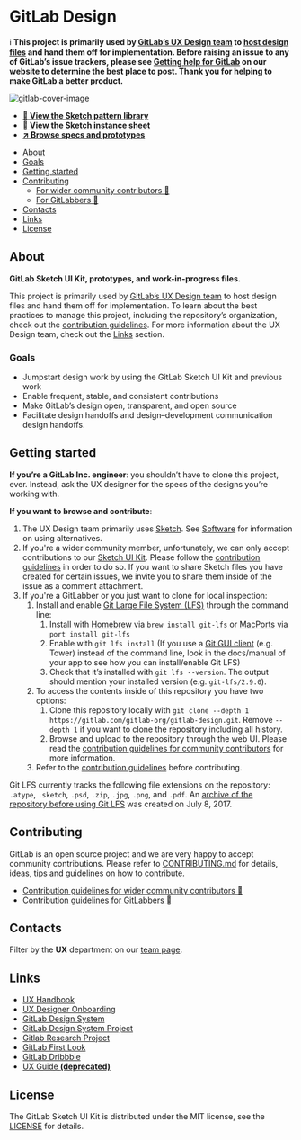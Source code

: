 # GitLab Design

:information_source: **This project is primarily used by [GitLab’s UX Design team][ux-handbook]
to [host design files](https://gitlab.com/gitlab-org/gitlab-design/blob/master/CONTRIBUTING.md#superpowers-) and hand them off for implementation. Before raising an
issue to any of GitLab’s issue trackers, please see [Getting help for GitLab](https://about.gitlab.com/getting-help/) on our
website to determine the best place to post. Thank you for helping to make GitLab a better product.**

![gitlab-cover-image](https://gitlab.com/gitlab-org/gitlab-design/raw/master/gitlab-cover-image.jpg)

- **[👀 View the Sketch pattern library](/gitlab-pattern-library.sketch)**
- **[👀 View the Sketch instance sheet](/gitlab-instance-sheet.sketch)**
- **[:arrow_upper_right: Browse specs and prototypes](https://gitlab-org.gitlab.io/gitlab-design)**

<!-- Table of contents generated with DocToc: https://github.com/thlorenz/doctoc -->
<!-- START doctoc generated TOC please keep comment here to allow auto update -->
<!-- DON'T EDIT THIS SECTION, INSTEAD RE-RUN doctoc TO UPDATE -->


- [About](#about)
- [Goals](#goals)
- [Getting started](#getting-started)
- [Contributing](#contributing)
    - [For wider community contributors 🍓](https://gitlab.com/gitlab-org/gitlab-design/blob/master/CONTRIBUTING.md#for-wider-community-contributors-)
    - [For GitLabbers 🦊](https://gitlab.com/gitlab-org/gitlab-design/blob/master/CONTRIBUTING.md#work-on-personal-files)
- [Contacts](#contacts)
- [Links](#links)
- [License](#license)

<!-- END doctoc generated TOC please keep comment here to allow auto update -->

## About

**GitLab Sketch UI Kit, prototypes, and work-in-progress files.**

This project is primarily used by [GitLab’s UX Design team][ux-handbook] to host design
files and hand them off for implementation. To learn about the best
practices to manage this project, including the repository’s organization,
check out the [contribution guidelines](/CONTRIBUTING.md). For more information
about the UX Design team, check out the [Links](#links) section.

### Goals

- Jumpstart design work by using the GitLab Sketch UI Kit and previous work
- Enable frequent, stable, and consistent contributions
- Make GitLab’s design open, transparent, and open source
- Facilitate design handoffs and design–development communication design handoffs.

## Getting started

**If you’re a GitLab Inc. engineer**: you shouldn’t have to clone this project,
ever. Instead, ask the UX designer for the specs of the designs you’re working with.

**If you want to browse and contribute**:

1. The UX Design team primarily uses [Sketch](https://www.sketchapp.com/). See [Software](/CONTRIBUTING.md#software) for information on using alternatives.
1. If you're a wider community member, unfortunately, we can only accept contributions to our [Sketch UI Kit](/doc/sketch-ui-kit.md). Please follow the [contribution guidelines](/CONTRIBUTING.md#for-wider-community-contributors-) in order to do so. If you want to share Sketch files you have created for certain issues, we invite you to share them inside of the issue as a comment attachment.
1. If you're a GitLabber or you just want to clone for local inspection:
    1. Install and enable [Git Large File System (LFS)](https://about.gitlab.com/2017/01/30/getting-started-with-git-lfs-tutorial/) through the command line:
        1. Install with [Homebrew](https://github.com/Homebrew/brew) via `brew install git-lfs` or [MacPorts](https://www.macports.org/) via `port install git-lfs`
        1. Enable with `git lfs install` (If you use a [Git GUI client](https://git-scm.com/download/gui/mac) (e.g. Tower) instead of the command line, look in the docs/manual of your app to see how you can install/enable Git LFS)
        1. Check that it’s installed with `git lfs --version`. The output should mention your installed version (e.g. `git-lfs/2.9.0`).
    1. To access the contents inside of this repository you have two options:
        1. Clone this repository locally with `git clone --depth 1 https://gitlab.com/gitlab-org/gitlab-design.git`. Remove `--depth 1` if you want to clone the repository including all history. 
        2. Browse and upload to the repository through the web UI. Please read the [contribution guidelines for community contributors](/CONTRIBUTING.md#for-wider-community-contributors-) for more information.
    1. Refer to the [contribution guidelines](/CONTRIBUTING.md) before contributing.

Git LFS currently tracks the following file extensions on the repository:
`.atype`, `.sketch`, `.psd`, `.zip`, `.jpg`, `.png`, and `.pdf`.
An [archive of the repository before using Git LFS](https://gitlab.com/gitlab-org/gitlab-design-archive)
was created on July 8, 2017.

## Contributing

GitLab is an open source project and we are very happy to accept community
contributions. Please refer to [CONTRIBUTING.md](/CONTRIBUTING.md) for details, ideas, tips and guidelines on how to contribute.

- [Contribution guidelines for wider community contributors 🍓](https://gitlab.com/gitlab-org/gitlab-design/blob/master/CONTRIBUTING.md#for-wider-community-contributors-)
- [Contribution guidelines for GitLabbers 🦊](https://gitlab.com/gitlab-org/gitlab-design/blob/master/CONTRIBUTING.md#work-on-personal-files)

## Contacts

Filter by the **UX** department on our [team page](https://about.gitlab.com/team/).

## Links

- [UX Handbook][ux-handbook]
- [UX Designer Onboarding](https://about.gitlab.com/handbook/engineering/ux/uxdesigner-onboarding/)
- [GitLab Design System](https://design.gitlab.com)
- [GitLab Design System Project](https://gitlab.com/gitlab-org/gitlab-services/design.gitlab.com)
- [Gitlab Research Project](https://gitlab.com/gitlab-org/ux-research)
- [GitLab First Look](https://about.gitlab.com/community/gitlab-first-look/index.html)
- [GitLab Dribbble](https://dribbble.com/gitlab)
- [UX Guide **(deprecated)**](https://docs.gitlab.com/ce/development/ux_guide/)

## License

The GitLab Sketch UI Kit is distributed under the MIT license, see the
[LICENSE](/LICENSE) for details.

[ux-handbook]: https://about.gitlab.com/handbook/engineering/ux/
